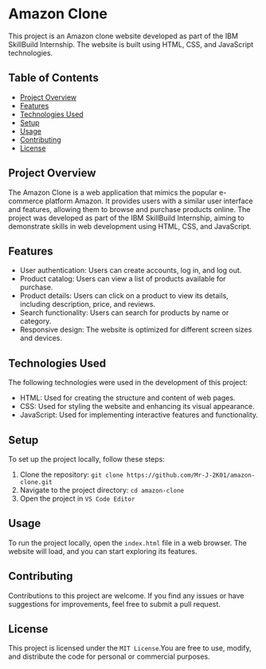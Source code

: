 # Amazon Clone

This project is an Amazon clone website developed as part of the IBM SkillBuild Internship. The website is built using HTML, CSS, and JavaScript technologies.

## Table of Contents

- [Project Overview](#project-overview)
- [Features](#features)
- [Technologies Used](#technologies-used)
- [Setup](#setup)
- [Usage](#usage)
- [Contributing](#contributing)
- [License](#license)

## Project Overview

The Amazon Clone is a web application that mimics the popular e-commerce platform Amazon. It provides users with a similar user interface and features, allowing them to browse and purchase products online. The project was developed as part of the IBM SkillBuild Internship, aiming to demonstrate skills in web development using HTML, CSS, and JavaScript.

## Features

- User authentication: Users can create accounts, log in, and log out.
- Product catalog: Users can view a list of products available for purchase.
- Product details: Users can click on a product to view its details, including description, price, and reviews.
- Search functionality: Users can search for products by name or category.
- Responsive design: The website is optimized for different screen sizes and devices.

## Technologies Used

The following technologies were used in the development of this project:

- HTML: Used for creating the structure and content of web pages.
- CSS: Used for styling the website and enhancing its visual appearance.
- JavaScript: Used for implementing interactive features and functionality.

## Setup

To set up the project locally, follow these steps:

1. Clone the repository: `git clone https://github.com/Mr-J-2K01/amazon-clone.git`
2. Navigate to the project directory: `cd amazon-clone`
3. Open the project in `VS Code Editor`

## Usage

To run the project locally, open the `index.html` file in a web browser. The website will load, and you can start exploring its features.



## Contributing

Contributions to this project are welcome. If you find any issues or have suggestions for improvements, feel free to submit a pull request.

## License

This project is licensed under the `MIT License`.You are free to use, modify, and distribute the code for personal or commercial purposes.
